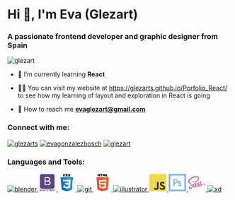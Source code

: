 <h1 align="left">Hi 👋, I'm Eva (Glezart)</h1>
<h3 align="left">A passionate frontend developer and graphic designer from Spain</h3>

<p align="left"> <img src="https://komarev.com/ghpvc/?username=glezart&label=Profile%20views&color=0e75b6&style=flat" alt="glezart" /> </p>

- 🌱 I’m currently learning **React**

- 👩‍💻 You can visit my website at https://glezarts.github.io/Porfolio_React/ to see how my learning of layout and exploration in React is going

- 💌 How to reach me **evaglezart@gmail.com**

<h3 align="left">Connect with me:</h3>
<p align="left">
<a href="https://codepen.io/glezarts" target="blank"><img align="center" src="https://cdn.jsdelivr.net/npm/simple-icons@3.0.1/icons/codepen.svg" alt="glezarts" height="30" width="40" /></a>
<a href="https://linkedin.com/in/evagonzalezbosch" target="blank"><img align="center" src="https://cdn.jsdelivr.net/npm/simple-icons@3.0.1/icons/linkedin.svg" alt="evagonzalezbosch" height="30" width="40" /></a>
<a href="https://www.behance.net/glezart" target="blank"><img align="center" src="https://cdn.jsdelivr.net/npm/simple-icons@3.0.1/icons/behance.svg" alt="glezart" height="30" width="40" /></a>
</p>

<h3 align="left">Languages and Tools:</h3>
<p align="left"> <a href="https://www.blender.org/" target="_blank"> <img src="https://download.blender.org/branding/community/blender_community_badge_white.svg" alt="blender" width="40" height="40"/> </a> <a href="https://getbootstrap.com" target="_blank"> <img src="https://raw.githubusercontent.com/devicons/devicon/master/icons/bootstrap/bootstrap-plain-wordmark.svg" alt="bootstrap" width="40" height="40"/> </a> <a href="https://www.w3schools.com/css/" target="_blank"> <img src="https://raw.githubusercontent.com/devicons/devicon/master/icons/css3/css3-original-wordmark.svg" alt="css3" width="40" height="40"/> </a> <a href="https://git-scm.com/" target="_blank"> <img src="https://www.vectorlogo.zone/logos/git-scm/git-scm-icon.svg" alt="git" width="40" height="40"/> </a> <a href="https://www.w3.org/html/" target="_blank"> <img src="https://raw.githubusercontent.com/devicons/devicon/master/icons/html5/html5-original-wordmark.svg" alt="html5" width="40" height="40"/> </a> <a href="https://www.adobe.com/in/products/illustrator.html" target="_blank"> <img src="https://www.vectorlogo.zone/logos/adobe_illustrator/adobe_illustrator-icon.svg" alt="illustrator" width="40" height="40"/> </a> <a href="https://developer.mozilla.org/en-US/docs/Web/JavaScript" target="_blank"> <img src="https://raw.githubusercontent.com/devicons/devicon/master/icons/javascript/javascript-original.svg" alt="javascript" width="40" height="40"/> </a> <a href="https://www.photoshop.com/en" target="_blank"> <img src="https://raw.githubusercontent.com/devicons/devicon/master/icons/photoshop/photoshop-line.svg" alt="photoshop" width="40" height="40"/> </a> <a href="https://sass-lang.com" target="_blank"> <img src="https://raw.githubusercontent.com/devicons/devicon/master/icons/sass/sass-original.svg" alt="sass" width="40" height="40"/> </a> <a href="https://www.adobe.com/products/xd.html" target="_blank"> <img src="https://cdn.worldvectorlogo.com/logos/adobe-xd.svg" alt="xd" width="40" height="40"/> </a> </p>


